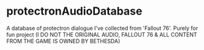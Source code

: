 # protectronAudioDatabase
A database of protectron dialogue I've collected from 'Fallout 76'. Purely for fun project (I DO NOT THE ORIGINAL AUDIO, FALLOUT 76 &amp; ALL CONTENT FROM THE GAME IS OWNED BY BETHESDA)
